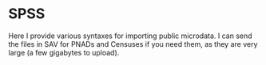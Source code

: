 # SPSS
Here I provide various syntaxes for importing public microdata. I can send the files in SAV for PNADs and Censuses if you need them, as they are very large (a few gigabytes to upload).
